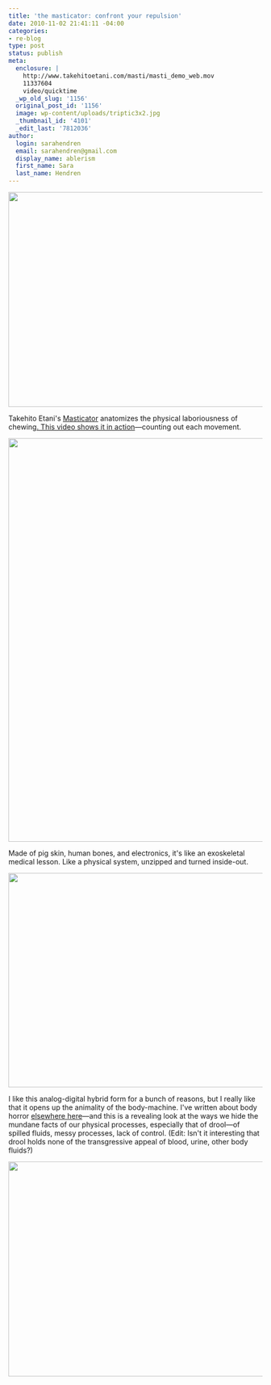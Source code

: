 ```yaml
---
title: 'the masticator: confront your repulsion'
date: 2010-11-02 21:41:11 -04:00
categories:
- re-blog
type: post
status: publish
meta:
  enclosure: |
    http://www.takehitoetani.com/masti/masti_demo_web.mov
    11337604
    video/quicktime
  _wp_old_slug: '1156'
  original_post_id: '1156'
  image: wp-content/uploads/triptic3x2.jpg
  _thumbnail_id: '4101'
  _edit_last: '7812036'
author:
  login: sarahendren
  email: sarahendren@gmail.com
  display_name: ablerism
  first_name: Sara
  last_name: Hendren
---
```


<p><a href="http://ablersite.files.wordpress.com/2010/11/triptic3x2.jpg"><img class="alignnone size-full wp-image-4101" title="triptic3x2" src="{{ site.baseurl }}/uploads/triptic3x2.jpg" alt="" width="640" height="426" /></a></p>
<p>Takehito Etani's <a href="http://www.takehitoetani.com/masticator.html">Masticator</a> anatomizes the physical laboriousness of chewing<a href="http://www.takehitoetani.com/masti/masti_demo_web.mov">. This video shows it in action</a>—counting out each movement.</p>
<p><a href="http://ablersite.files.wordpress.com/2010/11/m1.jpg"><img class="alignnone size-full wp-image-4102" title="m1" src="{{ site.baseurl }}/uploads/m1.jpg" alt="" width="548" height="800" /></a></p>
<p>Made of pig skin, human bones, and electronics, it's like an exoskeletal medical lesson. Like a physical system, unzipped and turned inside-out.</p>
<p><a href="http://ablersite.files.wordpress.com/2010/11/box.jpg"><img class="alignnone size-full wp-image-4103" title="box" src="{{ site.baseurl }}/uploads/box.jpg" alt="" width="640" height="425" /></a></p>
<p>I like this analog-digital hybrid form for a bunch of reasons, but I really like that it opens up the animality of the body-machine. I've written about body horror <a href="http://www.ablersite.org/2010/09/but-he-does-like-robo-cop/">elsewhere here</a>—and this is a revealing look at the ways we hide the mundane facts of our physical processes, especially that of drool—of spilled fluids, messy processes, lack of control. (Edit: Isn't it interesting that drool holds none of the transgressive appeal of blood, urine, other body fluids?)</p>
<p><a href="http://ablersite.files.wordpress.com/2010/11/attack.jpg"><img class="alignnone size-full wp-image-4104" title="attack" src="{{ site.baseurl }}/uploads/attack.jpg" alt="" width="640" height="426" /></a></p>
